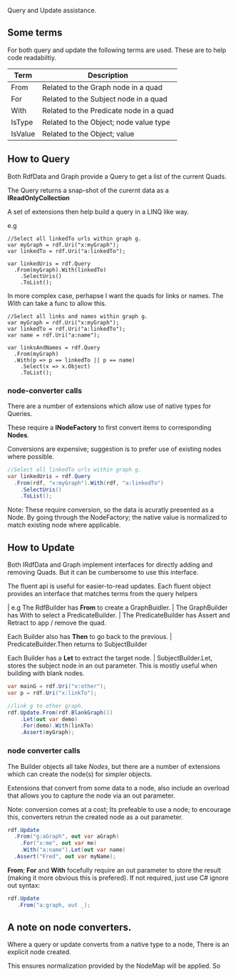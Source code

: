 ﻿
Query and Update assistance.

## Some terms
For both query and update the following terms are used.
These are to help code readabiltiy.

|Term | Description|
| --- | --- |
| From | Related to the Graph node in a quad |
| For | Related to the Subject node in a quad |
| With | Related to the Predicate node in a quad |
| IsType | Related to the Object; node value type |
| IsValue | Related to the Object; value |

## How to Query
Both RdfData and Graph provide a Query to get
a list of the current Quads.

The Query returns a snap-shot of the curernt data as a 
**IReadOnlyCollection<Quad>**

A set of extensions then help build a query in a LINQ like way.

e.g
```
//Select all linkedTo urls within graph g.
var myGraph = rdf.Uri("x:myGraph");
var linkedTo = rdf.Uri("a:linkedTo");

var linkedUris = rdf.Query
  .From(myGraph).With(linkedTo)
    .SelectUris()
    .ToList();
```

In more complex case, perhapse I want the quads for
links or names. The *With* can take a func to allow this.
```
//Select all links and names within graph g.
var myGraph = rdf.Uri("x:myGraph");
var linkedTo = rdf.Uri("a:linkedTo");
var name = rdf.Uri("a:name");

var linksAndNames = rdf.Query
  .From(myGraph)
  .With(p => p == linkedTo || p == name)
    .Select(x => x.Object)
    .ToList();

```

### node-converter calls
There are a number of extensions which allow use of 
native types for Queries.

These require a **INodeFactory** to first convert items to 
corresponding **Nodes**.

Conversions are expensive; suggestion is to prefer use of existing 
nodes where possible. 

```cs
//Select all linkedTo urls within graph g.
var linkedUris = rdf.Query
  .From(rdf, "x:myGraph").With(rdf, "a:linkedTo")
    .SelectUris()
    .ToList();
```

Note: These require conversion, so the data is 
acuratly presented as a Node. 
By going through the NodeFactory; the native value is normalized to
match existing node where applicable.

## How to Update

Both IRdfData and Graph implement interfaces for 
directly adding and removing Quads. 
But it can be cumbersome to use this interface.

The fluent api is useful for easier-to-read updates.
Each fluent object provides an interface that matches terms from the query helpers

| e.g The RdfBuilder has **From** to create a GraphBuidler.
| The GraphBuilder has With to select a PredicateBuilder.
| The PredicateBuilder has Assert and Retract to app / remove the quad.

Each Builder also has **Then** to go back to the previous.
| PredicateBuilder.Then returns to SubjectBuilder

Each Builder has a **Let** to extract the target node.
| SubjectBuilder.Let, stores the subject node in an out parameter.
This is mostly useful when building with blank nodes. 

```c#
var mainG = rdf.Uri("x:other");
var p = rdf.Uri("x:linkTo");

//link g to other graph.
rdf.Update.From(rdf.BlankGraph())
	.Let(out var demo)
	.For(demo).With(linkTo)
	.Assert(myGraph);
```

### node converter calls
The Builder objects all take *Nodes*, but there are 
a number of extensions which can create the node(s)
for simpler objects.

Extensions that convert from some data to a node,
also include an overload that allows you to capture the 
node via an out parameter.

Note: conversion comes at a cost; Its prefeable to use 
a node; to encourage this, converters retrun the created
node as a out parameter.

```cs
rdf.Update
  .From("g:aGraph", out var aGraph)
    .For("x:me", out var me)
    .With("a:name").Let(out var name)
  .Assert("Fred", out var myName);
```

**From**; **For** and **With** focefully require an out parameter
to store the result (making it more obvious this is prefered). 
If not required, just use C# ignore out syntax:
```cs
rdf.Update
   .From("a:graph, out _);
```

## A note on node converters.
Where a query or update converts from a native type to a node,
There is an explicit node created.

This ensures normalization provided by the NodeMap will be applied.
So